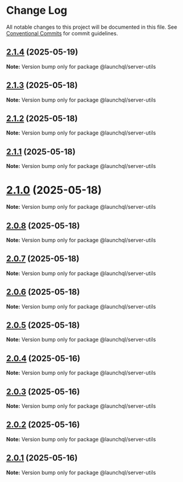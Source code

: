 # Change Log

All notable changes to this project will be documented in this file.
See [Conventional Commits](https://conventionalcommits.org) for commit guidelines.

## [2.1.4](https://github.com/launchql/launchql/compare/@launchql/server-utils@2.1.3...@launchql/server-utils@2.1.4) (2025-05-19)

**Note:** Version bump only for package @launchql/server-utils





## [2.1.3](https://github.com/launchql/launchql/compare/@launchql/server-utils@2.1.2...@launchql/server-utils@2.1.3) (2025-05-18)

**Note:** Version bump only for package @launchql/server-utils





## [2.1.2](https://github.com/launchql/launchql/compare/@launchql/server-utils@2.1.1...@launchql/server-utils@2.1.2) (2025-05-18)

**Note:** Version bump only for package @launchql/server-utils





## [2.1.1](https://github.com/launchql/launchql/compare/@launchql/server-utils@2.1.0...@launchql/server-utils@2.1.1) (2025-05-18)

**Note:** Version bump only for package @launchql/server-utils





# [2.1.0](https://github.com/launchql/launchql/compare/@launchql/server-utils@2.0.8...@launchql/server-utils@2.1.0) (2025-05-18)

**Note:** Version bump only for package @launchql/server-utils





## [2.0.8](https://github.com/launchql/launchql/compare/@launchql/server-utils@2.0.7...@launchql/server-utils@2.0.8) (2025-05-18)

**Note:** Version bump only for package @launchql/server-utils





## [2.0.7](https://github.com/launchql/launchql/compare/@launchql/server-utils@2.0.6...@launchql/server-utils@2.0.7) (2025-05-18)

**Note:** Version bump only for package @launchql/server-utils





## [2.0.6](https://github.com/launchql/launchql/compare/@launchql/server-utils@2.0.5...@launchql/server-utils@2.0.6) (2025-05-18)

**Note:** Version bump only for package @launchql/server-utils





## [2.0.5](https://github.com/launchql/launchql/compare/@launchql/server-utils@2.0.4...@launchql/server-utils@2.0.5) (2025-05-18)

**Note:** Version bump only for package @launchql/server-utils





## [2.0.4](https://github.com/launchql/launchql/compare/@launchql/server-utils@2.0.3...@launchql/server-utils@2.0.4) (2025-05-16)

**Note:** Version bump only for package @launchql/server-utils





## [2.0.3](https://github.com/launchql/launchql/compare/@launchql/server-utils@2.0.2...@launchql/server-utils@2.0.3) (2025-05-16)

**Note:** Version bump only for package @launchql/server-utils





## [2.0.2](https://github.com/launchql/launchql/compare/@launchql/server-utils@2.0.1...@launchql/server-utils@2.0.2) (2025-05-16)

**Note:** Version bump only for package @launchql/server-utils





## [2.0.1](https://github.com/launchql/launchql/compare/@launchql/server-utils@0.3.0...@launchql/server-utils@2.0.1) (2025-05-16)

**Note:** Version bump only for package @launchql/server-utils
